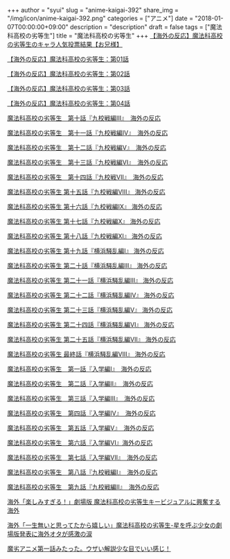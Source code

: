 +++
author = "syui"
slug = "anime-kaigai-392"
share_img = "/img/icon/anime-kaigai-392.png"
categories = ["アニメ"]
date = "2018-01-07T00:00:00+09:00"
description = "description"
draft = false
tags = ["魔法科高校の劣等生"]
title = "魔法科高校の劣等生"
+++
<a href="http://animekaigai.blogspot.com/2017/04/oniisama-poll.html" rel="nofollow" target="_blank" title="【海外の反応】魔法科高校の劣等生のキャラ人気投票結果【お兄様】">【海外の反応】魔法科高校の劣等生のキャラ人気投票結果【お兄様】</a>

<a href="http://blog.livedoor.jp/animekaigai/archives/1001313203.html" rel="nofollow" target="_blank" title="【海外の反応】魔法科高校の劣等生：第01話">【海外の反応】魔法科高校の劣等生：第01話</a>

<a href="http://blog.livedoor.jp/animekaigai/archives/1001634059.html" rel="nofollow" target="_blank" title="【海外の反応】魔法科高校の劣等生：第02話">【海外の反応】魔法科高校の劣等生：第02話</a>

<a href="http://blog.livedoor.jp/animekaigai/archives/1001922355.html" rel="nofollow" target="_blank" title="【海外の反応】魔法科高校の劣等生：第03話">【海外の反応】魔法科高校の劣等生：第03話</a>

<a href="http://blog.livedoor.jp/animekaigai/archives/1002244202.html" rel="nofollow" target="_blank" title="【海外の反応】魔法科高校の劣等生：第04話">【海外の反応】魔法科高校の劣等生：第04話</a>

<a href="http://sotohan.blog.fc2.com/blog-entry-106.html" rel="nofollow" target="_blank" title="魔法科高校の劣等生　第十話『九校戦編III』　海外の反応">魔法科高校の劣等生　第十話『九校戦編III』　海外の反応</a>

<a href="http://sotohan.blog.fc2.com/blog-entry-114.html" rel="nofollow" target="_blank" title="魔法科高校の劣等生　第十一話『九校戦編IV』　海外の反応">魔法科高校の劣等生　第十一話『九校戦編IV』　海外の反応</a>

<a href="http://sotohan.blog.fc2.com/blog-entry-122.html" rel="nofollow" target="_blank" title="魔法科高校の劣等生　第十二話『九校戦編V』　海外の反応">魔法科高校の劣等生　第十二話『九校戦編V』　海外の反応</a>

<a href="http://sotohan.blog.fc2.com/blog-entry-131.html" rel="nofollow" target="_blank" title="魔法科高校の劣等生　第十三話『九校戦編VI』　海外の反応">魔法科高校の劣等生　第十三話『九校戦編VI』　海外の反応</a>

<a href="http://sotohan.blog.fc2.com/blog-entry-140.html" rel="nofollow" target="_blank" title="魔法科高校の劣等生　第十四話『九校戦VII』　海外の反応">魔法科高校の劣等生　第十四話『九校戦VII』　海外の反応</a>

<a href="http://sotohan.blog.fc2.com/blog-entry-154.html" rel="nofollow" target="_blank" title="魔法科高校の劣等生 第十五話『九校戦編VIII』 海外の反応">魔法科高校の劣等生 第十五話『九校戦編VIII』 海外の反応</a>

<a href="http://sotohan.blog.fc2.com/blog-entry-163.html" rel="nofollow" target="_blank" title="魔法科高校の劣等生 第十六話『九校戦編Ⅸ』 海外の反応">魔法科高校の劣等生 第十六話『九校戦編Ⅸ』 海外の反応</a>

<a href="http://sotohan.blog.fc2.com/blog-entry-174.html" rel="nofollow" target="_blank" title="魔法科高校の劣等生 第十七話『九校戦編X』 海外の反応">魔法科高校の劣等生 第十七話『九校戦編X』 海外の反応</a>

<a href="http://sotohan.blog.fc2.com/blog-entry-183.html" rel="nofollow" target="_blank" title="魔法科高校の劣等生 第十八話『九校戦編XI』 海外の反応">魔法科高校の劣等生 第十八話『九校戦編XI』 海外の反応</a>

<a href="http://sotohan.blog.fc2.com/blog-entry-194.html" rel="nofollow" target="_blank" title="魔法科高校の劣等生 第十九話『横浜騒乱編Ⅰ』 海外の反応">魔法科高校の劣等生 第十九話『横浜騒乱編Ⅰ』 海外の反応</a>

<a href="http://sotohan.blog.fc2.com/blog-entry-205.html" rel="nofollow" target="_blank" title="魔法科高校の劣等生 第二十話『横浜騒乱編IⅡ』 海外の反応">魔法科高校の劣等生 第二十話『横浜騒乱編IⅡ』 海外の反応</a>

<a href="http://sotohan.blog.fc2.com/blog-entry-212.html" rel="nofollow" target="_blank" title="魔法科高校の劣等生 第二十一話『横浜騒乱編Ⅲ』 海外の反応">魔法科高校の劣等生 第二十一話『横浜騒乱編Ⅲ』 海外の反応</a>

<a href="http://sotohan.blog.fc2.com/blog-entry-219.html" rel="nofollow" target="_blank" title="魔法科高校の劣等生 第二十二話『横浜騒乱編Ⅳ』 海外の反応">魔法科高校の劣等生 第二十二話『横浜騒乱編Ⅳ』 海外の反応</a>

<a href="http://sotohan.blog.fc2.com/blog-entry-227.html" rel="nofollow" target="_blank" title="魔法科高校の劣等生 第二十三話『横浜騒乱編V』 海外の反応">魔法科高校の劣等生 第二十三話『横浜騒乱編V』 海外の反応</a>

<a href="http://sotohan.blog.fc2.com/blog-entry-233.html" rel="nofollow" target="_blank" title="魔法科高校の劣等生 第二十四話『横浜騒乱編Ⅵ』 海外の反応">魔法科高校の劣等生 第二十四話『横浜騒乱編Ⅵ』 海外の反応</a>

<a href="http://sotohan.blog.fc2.com/blog-entry-242.html" rel="nofollow" target="_blank" title="魔法科高校の劣等生 第二十五話『横浜騒乱編Ⅶ』 海外の反応">魔法科高校の劣等生 第二十五話『横浜騒乱編Ⅶ』 海外の反応</a>

<a href="http://sotohan.blog.fc2.com/blog-entry-249.html" rel="nofollow" target="_blank" title="魔法科高校の劣等生 最終話『横浜騒乱編Ⅷ』 海外の反応">魔法科高校の劣等生 最終話『横浜騒乱編Ⅷ』 海外の反応</a>

<a href="http://sotohan.blog.fc2.com/blog-entry-66.html" rel="nofollow" target="_blank" title="魔法科高校の劣等生　第一話『入学編Ⅰ』　海外の反応">魔法科高校の劣等生　第一話『入学編Ⅰ』　海外の反応</a>

<a href="http://sotohan.blog.fc2.com/blog-entry-69.html" rel="nofollow" target="_blank" title="魔法科高校の劣等生　第二話『入学編Ⅱ』　海外の反応">魔法科高校の劣等生　第二話『入学編Ⅱ』　海外の反応</a>

<a href="http://sotohan.blog.fc2.com/blog-entry-71.html" rel="nofollow" target="_blank" title="魔法科高校の劣等生　第三話『入学編Ⅲ』　海外の反応">魔法科高校の劣等生　第三話『入学編Ⅲ』　海外の反応</a>

<a href="http://sotohan.blog.fc2.com/blog-entry-73.html" rel="nofollow" target="_blank" title="魔法科高校の劣等生　第四話『入学編IV』　海外の反応">魔法科高校の劣等生　第四話『入学編IV』　海外の反応</a>

<a href="http://sotohan.blog.fc2.com/blog-entry-75.html" rel="nofollow" target="_blank" title="魔法科高校の劣等生　第五話『入学編V』　海外の反応">魔法科高校の劣等生　第五話『入学編V』　海外の反応</a>

<a href="http://sotohan.blog.fc2.com/blog-entry-77.html" rel="nofollow" target="_blank" title="魔法科高校の劣等生　第六話『入学編VI』海外の反応">魔法科高校の劣等生　第六話『入学編VI』海外の反応</a>

<a href="http://sotohan.blog.fc2.com/blog-entry-86.html" rel="nofollow" target="_blank" title="魔法科高校の劣等生　第七話『入学編VII』　海外の反応">魔法科高校の劣等生　第七話『入学編VII』　海外の反応</a>

<a href="http://sotohan.blog.fc2.com/blog-entry-89.html" rel="nofollow" target="_blank" title="魔法科高校の劣等生　第八話『九校戦編Ⅰ』　海外の反応">魔法科高校の劣等生　第八話『九校戦編Ⅰ』　海外の反応</a>

<a href="http://sotohan.blog.fc2.com/blog-entry-96.html" rel="nofollow" target="_blank" title="魔法科高校の劣等生　第九話『九校戦編Ⅱ』　海外の反応">魔法科高校の劣等生　第九話『九校戦編Ⅱ』　海外の反応</a>

<a href="http://www.kattobi-japan.com/archives/12694884.html" rel="nofollow" target="_blank" title=" 海外「楽しみすぎる！」劇場版 魔法科高校の劣等生キービジュアルに興奮する海外"> 海外「楽しみすぎる！」劇場版 魔法科高校の劣等生キービジュアルに興奮する海外</a>

<a href="http://www.kattobi-japan.com/archives/13358569.html" rel="nofollow" target="_blank" title="海外「一生無いと思ってたから嬉しい」魔法科高校の劣等生-星を呼ぶ少女の劇場版発表に海外オタが感激の涙">海外「一生無いと思ってたから嬉しい」魔法科高校の劣等生-星を呼ぶ少女の劇場版発表に海外オタが感激の涙</a>

<a href="http://steel1986.blog.fc2.com/blog-entry-629.html" rel="nofollow" target="_blank" title="魔劣アニメ第一話みたった。ウザい解説少な目でいい感じ！">魔劣アニメ第一話みたった。ウザい解説少な目でいい感じ！</a>

